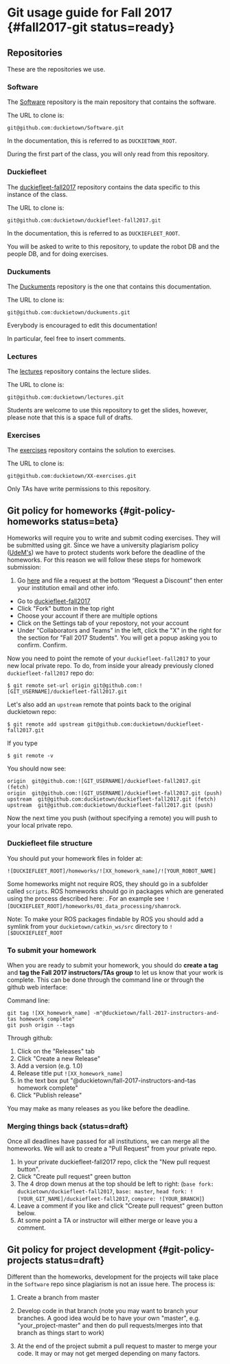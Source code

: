 # Git usage guide for Fall 2017 {#fall2017-git status=ready}

## Repositories

These are the repositories we use.

### Software

The [Software](http://github.com/duckietown/Software) repository
is the main repository that contains the software.

The URL to clone is:

    git@github.com:duckietown/Software.git

In the documentation, this is referred to as `DUCKIETOWN_ROOT`.

During the first part of the class, you will only read from this repository.

### Duckiefleet

The [duckiefleet-fall2017](http://github.com/duckietown/duckiefleet-fall2017)
repository contains the data specific to this instance of the class.

The URL to clone is:

    git@github.com:duckietown/duckiefleet-fall2017.git

In the documentation, this is referred to as `DUCKIEFLEET_ROOT`.

You will be asked to write to this repository, to update the robot DB
and the people DB, and for doing exercises.

### Duckuments

The [Duckuments](http://github.com/duckietown/duckuments) repository
is the one that contains this documentation.

The URL to clone is:

    git@github.com:duckietown/duckuments.git

Everybody is encouraged to edit this documentation!

In particular, feel free to insert comments.


### Lectures

The [lectures](http://github.com/duckietown/lectures) repository
contains the lecture slides.

The URL to clone is:

    git@github.com:duckietown/lectures.git

Students are welcome to use this repository to get the slides,
however, please note that this is a space full of drafts.


### Exercises

The [exercises](http://github.com/duckietown/XX-exercises) repository
contains the solution to exercises.

The URL to clone is:

    git@github.com:duckietown/XX-exercises.git

Only TAs have write permissions to this repository.


## Git policy for  homeworks {#git-policy-homeworks status=beta}

Homeworks will require you to write and submit coding exercises. They will be submitted using git. Since we have a university plagiarism policy ([UdeM's](http://www.lecre.umontreal.ca/politique-sur-le-plagiatplagiarism-policy/)) we have to protect students work before the deadline of the homeworks. For this reason we will follow these steps for homework submission: 

1. Go [here](https://education.github.com/) and file a request at the bottom “Request a Discount” then enter your institution email and other info.
  - Go to [duckiefleet-fall2017](https://github.com/duckietown/duckiefleet-fall2017)
  - Click "Fork" button in the top right
  - Choose your account if there are multiple options
  - Click on the Settings tab of your repostory, not your account
  - Under "Collaborators and Teams" in the left, click the "X" in the right for the section for "Fall 2017 Students". You will get a popup asking you to confirm. Confirm.

Now you need to point the remote of your `duckiefleet-fall2017` to your new local private repo. To do, from inside your already previously cloned `duckiefleet-fall2017` repo do:

    $ git remote set-url origin git@github.com:![GIT_USERNAME]/duckiefleet-fall2017.git

Let's also add an `upstream` remote that points back to the original duckietown repo:

    $ git remote add upstream git@github.com:duckietown/duckiefleet-fall2017.git

If you type

    $ git remote -v

You should now see:

```
origin  git@github.com:![GIT_USERNAME]/duckiefleet-fall2017.git (fetch)
origin  git@github.com:![GIT_USERNAME]/duckiefleet-fall2017.git (push)
upstream  git@github.com:duckietown/duckiefleet-fall2017.git (fetch)
upstream  git@github.com:duckietown/duckiefleet-fall2017.git (push)
```

Now the next time you push (without specifying a remote) you will push to your local private repo. 

### Duckiefleet file structure

You should put your homework files in folder at:

    ![DUCKIEFLEET_ROOT]/homeworks/![XX_homework_name]/![YOUR_ROBOT_NAME]

Some homeworks might not require ROS, they should go in a subfolder called `scripts`. ROS homeworks should go in packages which are generated using the process described here: [](#sec:ros-python-howto). For an example see `![DUCKIEFLEET_ROOT]/homeworks/01_data_processing/shamrock`.

Note: To make your ROS packages findable by ROS you should add a symlink from your `duckietown/catkin_ws/src` directory to `![$DUCKIEFLEET_ROOT`

### To submit your homework

When you are ready to submit your homework, you should do **create a tag** and **tag the Fall 2017 instructors/TAs group** to let us know that your work is complete. This can be done through the command line or through the github web interface:

Command line:

    git tag ![XX_homework_name] -m"@duckietown/fall-2017-instructors-and-tas homework complete"
    git push origin --tags
    
Through github:

1. Click on the "Releases" tab
2. Click "Create a new Release"
3. Add a version (e.g. 1.0)
4. Release title put `![XX_homework_name]` 
5. In the text box put "@duckietown/fall-2017-instructors-and-tas homework complete"
6. Click "Publish release"

You may make as many releases as you like before the deadline.


### Merging things back {status=draft}

Once all deadlines have passed for all institutions, we can merge all the homeworks.
We will ask to create a "Pull Request" from your private repo. 

1. In your private duckiefleet-fall2017 repo, click the "New pull request button".
2. Click "Create pull request" green button
3. The 4 drop down menus at the top should be left to right: (`base fork: duckietown/duckiefleet-fall2017`, `base: master`, `head fork: ![YOUR_GIT_NAME]/duckiefleet-fall2017`, `compare: ![YOUR_BRANCH]`)
4. Leave a comment if you like and click "Create pull request" green button below.
5. At some point a TA or instructor will either merge or leave you a comment.




## Git policy for project development {#git-policy-projects status=draft}


Different than the homeworks, development for the projects will take place in the `Software` repo since plagiarism is not an issue here. The process is:

1. Create a branch from master

2. Develop code in that branch (note you may want to branch your branches. A good idea would be to have your own "master", e.g. "your_project-master" and then do pull requests/merges into that branch as things start to work)

3. At the end of the project submit a pull request to master to merge your code. It may or may not get merged depending on many factors. 

